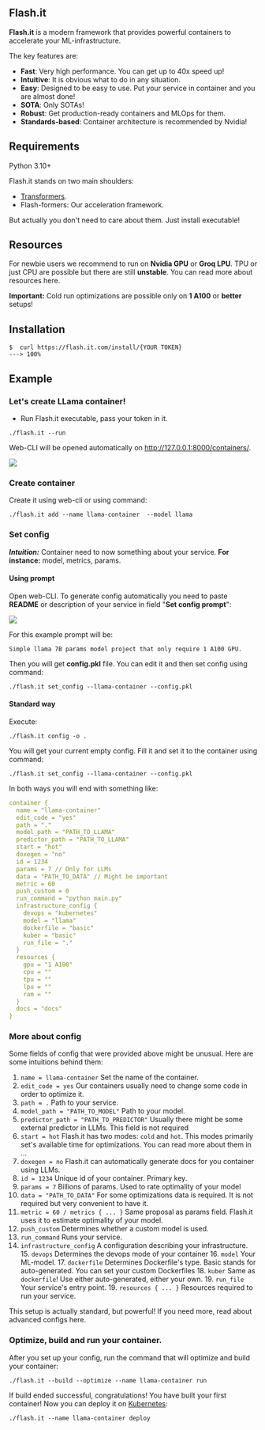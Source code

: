 ## Flash.it

**Flash.it** is a modern framework that provides powerful containers to accelerate your ML-infrastructure.

The key features are:

* **Fast**: Very high performance. You can get up to 40x speed up!
* **Intuitive**: It is obvious what to do in any situation.
* **Easy**: Designed to be easy to use. Put your service in container and you are almost done!
* **SOTA**: Only SOTAs!
* **Robust**: Get production-ready containers and MLOps for them.
* **Standards-based**: Container architecture is recommended by Nvidia!

[//]: # (## Opinions)

[//]: # ("_[...] I'm using **FastAPI** a ton these days. [...] I'm actually planning to use it for all of my team's **ML services at Microsoft**. Some of them are getting integrated into the core **Windows** product and some **Office** products._")

[//]: # ()

[//]: # (<div style="text-align: right; margin-right: 10%;">Kabir Khan - <strong>Microsoft</strong> <a href="https://github.com/tiangolo/fastapi/pull/26" target="_blank"><small>&#40;ref&#41;</small></a></div>)

[//]: # ()

[//]: # (---)

[//]: # ()

[//]: # ("_We adopted the **FastAPI** library to spawn a **REST** server that can be queried to obtain **predictions**. [for Ludwig]_")

[//]: # ()

[//]: # (<div style="text-align: right; margin-right: 10%;">Piero Molino, Yaroslav Dudin, and Sai Sumanth Miryala - <strong>Uber</strong> <a href="https://eng.uber.com/ludwig-v0-2/" target="_blank"><small>&#40;ref&#41;</small></a></div>)

[//]: # ()

[//]: # (---)

[//]: # ()

[//]: # ("_**Netflix** is pleased to announce the open-source release of our **crisis management** orchestration framework: **Dispatch**! [built with **FastAPI**]_")

[//]: # ()

[//]: # (<div style="text-align: right; margin-right: 10%;">Kevin Glisson, Marc Vilanova, Forest Monsen - <strong>Netflix</strong> <a href="https://netflixtechblog.com/introducing-dispatch-da4b8a2a8072" target="_blank"><small>&#40;ref&#41;</small></a></div>)

[//]: # ()

[//]: # (---)

[//]: # ()

[//]: # ("_I’m over the moon excited about **FastAPI**. It’s so fun!_")

[//]: # ()

[//]: # (<div style="text-align: right; margin-right: 10%;">Brian Okken - <strong><a href="https://pythonbytes.fm/episodes/show/123/time-to-right-the-py-wrongs?time_in_sec=855" target="_blank">Python Bytes</a> podcast host</strong> <a href="https://twitter.com/brianokken/status/1112220079972728832" target="_blank"><small>&#40;ref&#41;</small></a></div>)

[//]: # ()

[//]: # (---)

[//]: # ()

[//]: # ("_Honestly, what you've built looks super solid and polished. In many ways, it's what I wanted **Hug** to be - it's really inspiring to see someone build that._")

[//]: # ()

[//]: # (<div style="text-align: right; margin-right: 10%;">Timothy Crosley - <strong><a href="https://www.hug.rest/" target="_blank">Hug</a> creator</strong> <a href="https://news.ycombinator.com/item?id=19455465" target="_blank"><small>&#40;ref&#41;</small></a></div>)

[//]: # ()

[//]: # (---)

[//]: # ()

[//]: # ("_If you're looking to learn one **modern framework** for building REST APIs, check out **FastAPI** [...] It's fast, easy to use and easy to learn [...]_")

[//]: # ()

[//]: # ("_We've switched over to **FastAPI** for our **APIs** [...] I think you'll like it [...]_")

[//]: # ()

[//]: # (<div style="text-align: right; margin-right: 10%;">Ines Montani - Matthew Honnibal - <strong><a href="https://explosion.ai" target="_blank">Explosion AI</a> founders - <a href="https://spacy.io" target="_blank">spaCy</a> creators</strong> <a href="https://twitter.com/_inesmontani/status/1144173225322143744" target="_blank"><small>&#40;ref&#41;</small></a> - <a href="https://twitter.com/honnibal/status/1144031421859655680" target="_blank"><small>&#40;ref&#41;</small></a></div>)

[//]: # ()

[//]: # (---)

[//]: # ()

[//]: # ("_If anyone is looking to build a production Python API, I would highly recommend **FastAPI**. It is **beautifully designed**, **simple to use** and **highly scalable**, it has become a **key component** in our API first development strategy and is driving many automations and services such as our Virtual TAC Engineer._")

[//]: # ()

[//]: # (<div style="text-align: right; margin-right: 10%;">Deon Pillsbury - <strong>Cisco</strong> <a href="https://www.linkedin.com/posts/deonpillsbury_cisco-cx-python-activity-6963242628536487936-trAp/" target="_blank"><small>&#40;ref&#41;</small></a></div>)

[//]: # ()

[//]: # (---)

[//]: # ()

[//]: # (## **Typer**, the FastAPI of CLIs)

[//]: # ()

[//]: # (<a href="https://typer.tiangolo.com" target="_blank"><img src="https://typer.tiangolo.com/img/logo-margin/logo-margin-vector.svg" style="width: 20%;"></a>)

[//]: # ()

[//]: # (If you are building a <abbr title="Command Line Interface">CLI</abbr> app to be used in the terminal instead of a web API, check out <a href="https://typer.tiangolo.com/" class="external-link" target="_blank">**Typer**</a>.)

[//]: # ()

[//]: # (**Typer** is FastAPI's little sibling. And it's intended to be the **FastAPI of CLIs**. ⌨️ 🚀)

## Requirements

Python 3.10+

Flash.it stands on two main shoulders:

* <a href="https://huggingface.co/docs/transformers/index" class="external-link" target="_blank">Transformers</a>.
* Flash-formers: Our acceleration framework.

But actually you don't need to care about them. Just install executable!

## Resources

For newbie users we recommend to run on **Nvidia GPU** or **Groq LPU**. TPU or just CPU are possible but there are still **unstable**. You can read more about resources here.

**Important:** Cold run optimizations are possible only on **1 A100** or **better** setups!

## Installation

<div class="termy">

```console
$  curl https://flash.it.com/install/{YOUR TOKEN}
---> 100%
```

</div>

## Example

### Let's create LLama container!

* Run Flash.it executable, pass your token in it.

```
./flash.it --run
```

Web-CLI will be opened automatically on http://127.0.0.1:8000/containers/.

<img src="img/web-cli.png">

### Create container

Create it using web-cli or using command:

<div class="termy">

```console
./flash.it add --name llama-container  --model llama
```
</div>

### Set config

<i>**Intuition:**</i> Container need to now something about your service. **For instance:** model, metrics, params.

#### Using prompt

Open web-CLI. To generate config automatically you need to paste **README** or description of your service in field "**Set config prompt**":

<img src="img/set_config_prompt.png">

For this example prompt will be:

```commandline
Simple llama 7B params model project that only require 1 A100 GPU.
```

Then you will get **config.pkl** file. You can edit it and then set config using command:

```console
./flash.it set_config --llama-container --config.pkl
```

#### Standard way

Execute:

```console
./flash.it config -o .
```

You will get your current empty config. Fill it and set it to the container using command:

```console
./flash.it set_config --llama-container --config.pkl
```

In both ways you will end with something like:

```yaml
container {
  name = "llama-container"
  edit_code = "yes"
  path = "."
  model_path = "PATH_TO_LLAMA"
  predictor_path = "PATH_TO_LLAMA"
  start = "hot"
  doxegen = "no"
  id = 1234
  params = 7 // Only for LLMs
  data = "PATH_TO_DATA" // Might be important
  metric = 60
  push_custom = 0
  run_command = "python main.py"
  infrastructure_config {
    devops = "kubernetes"
    model = "llama"
    dockerfile = "basic"
    kuber = "basic"
    run_file = "."
  }
  resources {
    gpu = "1 A100"
    cpu = ""
    tpu = ""
    lpu = ""
    ram = ""
  }
  docs = "docs"
}
```

### More about config

Some fields of config that were provided above might be unusual. Here are some intuitions behind them:


1. `name = llama-container` Set the name of the container.
2. `edit_code = yes` Our containers usually need to change some code in order to optimize it.
3. `path = .` Path to your service.
4. `model_path = "PATH_TO_MODEL"` Path to your model.
5. `predictor_path = "PATH_TO_PREDICTOR"` Usually there might be some external predictor in LLMs. This field is not required
6. `start = hot` Flash.it has two modes: `cold` and `hot`. This modes primarily set's available time for optimizations. You can read more about them in ...
7. `doxegen = no` Flash.it can automatically generate docs for you container using LLMs.
8. `id = 1234` Unique id of your container. Primary key. 
9. `params = 7` Billions of params. Used to rate optimality of your model
10. `data = "PATH_TO_DATA"` For some optimizations data is required. It is not required but very convenient to have it. 
11. `metric = 60 / metrics { ... }` Same proposal as params field. Flash.it uses it to estimate optimality of your model.
12. `push_custom` Determines whether a custom model is used.
13. `run_command` Runs your service.
14. `infrastructure_config` A configuration describing your infrastructure.
    15. `devops` Determines the devops mode of your container
    16. `model` Your ML-model.
    17. `dockerfile` Determines Dockerfile's type. Basic stands for auto-generated. You can set your custom Dockerfiles
    18. `kuber` Same as `dockerfile`! Use either auto-generated, either your own.
    19. `run_file` Your service's entry point.
    19. `resources { ... }` Resources required to run your service.

This setup is actually standard, but powerful! If you need more, read about advanced configs here.

### Optimize, build and run your container.

After you set up your config, run the command that will optimize and build your container:

```console
./flash.it --build --optimize --name llama-container run
```

If build ended successful, congratulations! You have built your first container! Now you can deploy it on [Kubernetes](https://kubernetes.io/):

```console
./flash.it --name llama-container deploy
```
